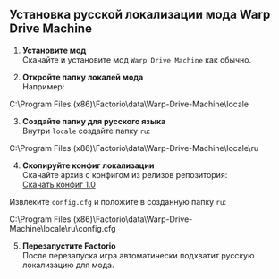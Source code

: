 ## Установка русской локализации мода Warp Drive Machine

1. **Установите мод**  
   Скачайте и установите мод `Warp Drive Machine` как обычно.

2. **Откройте папку локалей мода**  
   Например:
   
C:\Program Files (x86)\Factorio\data\Warp-Drive-Machine\locale

3. **Создайте папку для русского языка**  
Внутри `locale` создайте папку `ru`:  

C:\Program Files (x86)\Factorio\data\Warp-Drive-Machine\locale\ru

4. **Скопируйте конфиг локализации**  
Скачайте архив с конфигом из релизов репозитория:  
[Скачать конфиг 1.0](https://github.com/valorwing/-Warp-Drive-Machine-Ru-locale/releases/tag/1.0)  

Извлеките `config.cfg` и положите в созданную папку `ru`:  

C:\Program Files (x86)\Factorio\data\Warp-Drive-Machine\locale\ru\config.cfg

5. **Перезапустите Factorio**  
После перезапуска игра автоматически подхватит русскую локализацию для мода.

</details>
